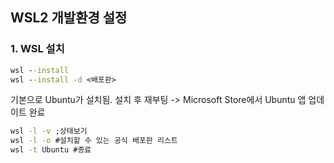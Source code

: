 ## WSL2 개발환경 설정

### 1. WSL 설치
```bat
wsl --install
wsl --install -d <배포판>
```

기본으로 Ubuntu가 설치됨. 설치 후 재부팅 -> Microsoft Store에서 Ubuntu 앱 업데이트 완료

```bat
wsl -l -v ;상태보기
wsl -l -o #설치할 수 있는 공식 배포판 리스트
wsl -t Ubuntu #종료
```
